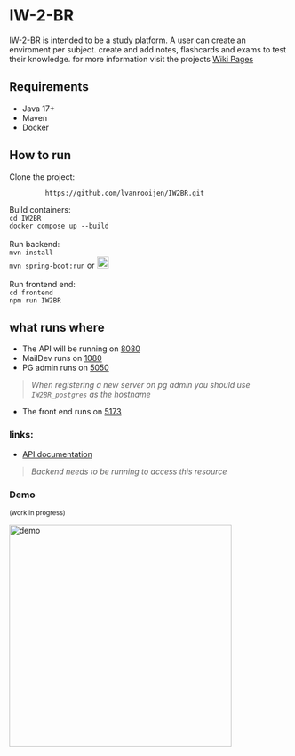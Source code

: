# IW-2-BR

IW-2-BR is intended to be a study platform. 
A user can create an enviroment per subject. create and add notes, flashcards and exams to test their knowledge.
for more information visit the projects [Wiki Pages](https://github.com/lvanrooijen/IW2BR/wiki)

## Requirements

- Java 17+
- Maven
- Docker

## How to run

Clone the project:

             https://github.com/lvanrooijen/IW2BR.git
Build containers:</br>
`cd IW2BR`</br>
`docker compose up --build` </br></br>
Run backend: </br>
`mvn install` </br>
`mvn spring-boot:run` 
   or <a href="https://www.youtube.com/watch?v=MtaTKXJ89jk" target="_blank">
  <img 
    src="https://github.com/user-attachments/assets/e2e07ab6-bfc0-4ee8-99cb-d595f129b9ba"
    alt="play button"
    width="21"
    height="21"
  />
</a> </br></br>
Run frontend end: </br>
`cd frontend` </br>
`npm run IW2BR`

## what runs where

* The API will be running on [8080](http://localhost:8080/)
* MailDev runs on [1080](http://localhost:1080/)
* PG admin runs on [5050](http://localhost:5050/) 
> _When registering a new server on pg admin you should use `IW2BR_postgres` as the hostname_
* The front end runs on [5173](http://http://localhost:5173/)

### links:

* [API documentation](http://localhost:8080/swagger-ui/index.html)
> _Backend needs to be running to access this resource_

### Demo 
<sub>(work in progress)</sub>

<img src="https://github.com/user-attachments/assets/3e288c19-b1f1-4e17-a29f-36e0c707114a" alt="demo" width="400"/>





